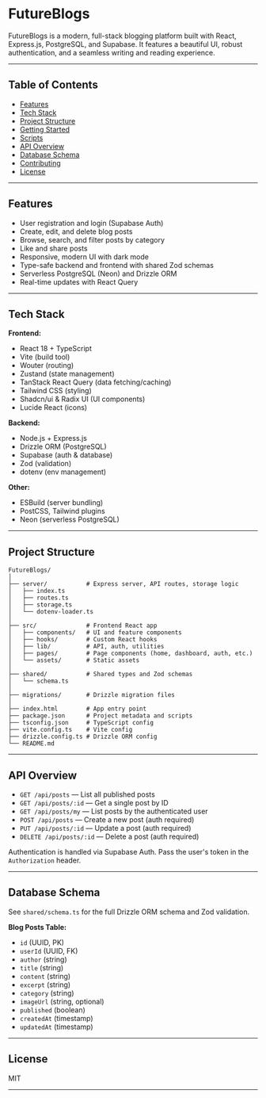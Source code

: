 
# FutureBlogs

FutureBlogs is a modern, full-stack blogging platform built with React, Express.js, PostgreSQL, and Supabase. It features a beautiful UI, robust authentication, and a seamless writing and reading experience.

---

## Table of Contents

- [Features](#features)
- [Tech Stack](#tech-stack)
- [Project Structure](#project-structure)
- [Getting Started](#getting-started)
- [Scripts](#scripts)
- [API Overview](#api-overview)
- [Database Schema](#database-schema)
- [Contributing](#contributing)
- [License](#license)

---

## Features

- User registration and login (Supabase Auth)
- Create, edit, and delete blog posts
- Browse, search, and filter posts by category
- Like and share posts
- Responsive, modern UI with dark mode
- Type-safe backend and frontend with shared Zod schemas
- Serverless PostgreSQL (Neon) and Drizzle ORM
- Real-time updates with React Query

---

## Tech Stack

**Frontend:**
- React 18 + TypeScript
- Vite (build tool)
- Wouter (routing)
- Zustand (state management)
- TanStack React Query (data fetching/caching)
- Tailwind CSS (styling)
- Shadcn/ui & Radix UI (UI components)
- Lucide React (icons)

**Backend:**
- Node.js + Express.js
- Drizzle ORM (PostgreSQL)
- Supabase (auth & database)
- Zod (validation)
- dotenv (env management)

**Other:**
- ESBuild (server bundling)
- PostCSS, Tailwind plugins
- Neon (serverless PostgreSQL)

---

## Project Structure

```
FutureBlogs/
│
├── server/           # Express server, API routes, storage logic
│   ├── index.ts
│   ├── routes.ts
│   ├── storage.ts
│   └── dotenv-loader.ts
│
├── src/              # Frontend React app
│   ├── components/   # UI and feature components
│   ├── hooks/        # Custom React hooks
│   ├── lib/          # API, auth, utilities
│   ├── pages/        # Page components (home, dashboard, auth, etc.)
│   └── assets/       # Static assets
│
├── shared/           # Shared types and Zod schemas
│   └── schema.ts
│
├── migrations/       # Drizzle migration files
│
├── index.html        # App entry point
├── package.json      # Project metadata and scripts
├── tsconfig.json     # TypeScript config
├── vite.config.ts    # Vite config
├── drizzle.config.ts # Drizzle ORM config
└── README.md
```

---

## API Overview

- `GET /api/posts` — List all published posts
- `GET /api/posts/:id` — Get a single post by ID
- `GET /api/posts/my` — List posts by the authenticated user
- `POST /api/posts` — Create a new post (auth required)
- `PUT /api/posts/:id` — Update a post (auth required)
- `DELETE /api/posts/:id` — Delete a post (auth required)

Authentication is handled via Supabase Auth. Pass the user's token in the `Authorization` header.

---

## Database Schema

See `shared/schema.ts` for the full Drizzle ORM schema and Zod validation.

**Blog Posts Table:**
- `id` (UUID, PK)
- `userId` (UUID, FK)
- `author` (string)
- `title` (string)
- `content` (string)
- `excerpt` (string)
- `category` (string)
- `imageUrl` (string, optional)
- `published` (boolean)
- `createdAt` (timestamp)
- `updatedAt` (timestamp)

---

## License

MIT

---
